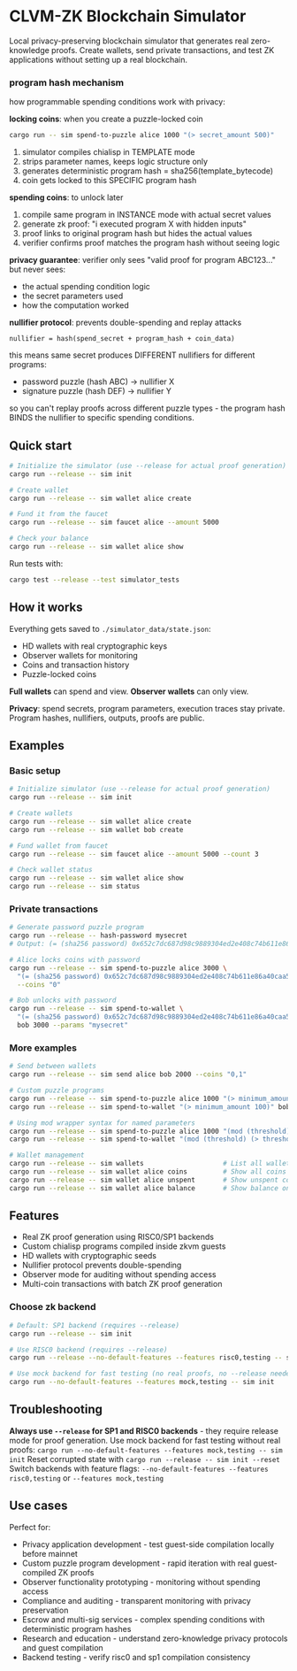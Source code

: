 # CLVM-ZK Blockchain Simulator

Local privacy-preserving blockchain simulator that generates real zero-knowledge proofs. Create wallets, send private transactions, and test ZK applications without setting up a real blockchain.


### program hash mechanism

how programmable spending conditions work with privacy:

**locking coins**: when you create a puzzle-locked coin
```bash
cargo run -- sim spend-to-puzzle alice 1000 "(> secret_amount 500)"
```

1. simulator compiles chialisp in TEMPLATE mode
2. strips parameter names, keeps logic structure only
3. generates deterministic program hash = sha256(template_bytecode)
4. coin gets locked to this SPECIFIC program hash

**spending coins**: to unlock later
1. compile same program in INSTANCE mode with actual secret values
2. generate zk proof: "i executed program X with hidden inputs"
3. proof links to original program hash but hides the actual values
4. verifier confirms proof matches the program hash without seeing logic

**privacy guarantee**: verifier only sees "valid proof for program ABC123..." but never sees:
- the actual spending condition logic
- the secret parameters used
- how the computation worked

**nullifier protocol**: prevents double-spending and replay attacks
```
nullifier = hash(spend_secret + program_hash + coin_data)
```

this means same secret produces DIFFERENT nullifiers for different programs:
- password puzzle (hash ABC) → nullifier X
- signature puzzle (hash DEF) → nullifier Y

so you can't replay proofs across different puzzle types - the program hash BINDS the nullifier to specific spending conditions.

## Quick start

```bash
# Initialize the simulator (use --release for actual proof generation)
cargo run --release -- sim init

# Create wallet
cargo run --release -- sim wallet alice create

# Fund it from the faucet
cargo run --release -- sim faucet alice --amount 5000

# Check your balance
cargo run --release -- sim wallet alice show
```

Run tests with:
```bash
cargo test --release --test simulator_tests
```

## How it works

Everything gets saved to `./simulator_data/state.json`:
- HD wallets with real cryptographic keys
- Observer wallets for monitoring
- Coins and transaction history
- Puzzle-locked coins

**Full wallets** can spend and view. **Observer wallets** can only view.

**Privacy**: spend secrets, program parameters, execution traces stay private. Program hashes, nullifiers, outputs, proofs are public.

## Examples

### Basic setup
```bash
# Initialize simulator (use --release for actual proof generation)
cargo run --release -- sim init

# Create wallets
cargo run --release -- sim wallet alice create
cargo run --release -- sim wallet bob create

# Fund wallet from faucet
cargo run --release -- sim faucet alice --amount 5000 --count 3

# Check wallet status
cargo run --release -- sim wallet alice show
cargo run --release -- sim status
```

### Private transactions
```bash
# Generate password puzzle program
cargo run --release -- hash-password mysecret
# Output: (= (sha256 password) 0x652c7dc687d98c9889304ed2e408c74b611e86a40caa51c4b43f1dd5913c5cd0)

# Alice locks coins with password
cargo run --release -- sim spend-to-puzzle alice 3000 \
  "(= (sha256 password) 0x652c7dc687d98c9889304ed2e408c74b611e86a40caa51c4b43f1dd5913c5cd0)" \
  --coins "0"

# Bob unlocks with password
cargo run --release -- sim spend-to-wallet \
  "(= (sha256 password) 0x652c7dc687d98c9889304ed2e408c74b611e86a40caa51c4b43f1dd5913c5cd0)" \
  bob 3000 --params "mysecret"
```

### More examples
```bash
# Send between wallets
cargo run --release -- sim send alice bob 2000 --coins "0,1"

# Custom puzzle programs
cargo run --release -- sim spend-to-puzzle alice 1000 "(> minimum_amount 100)" --coins "auto"
cargo run --release -- sim spend-to-wallet "(> minimum_amount 100)" bob 1000 --params "150"

# Using mod wrapper syntax for named parameters
cargo run --release -- sim spend-to-puzzle alice 1000 "(mod (threshold) (> threshold 100))" --coins "auto"
cargo run --release -- sim spend-to-wallet "(mod (threshold) (> threshold 100))" bob 1000 --params "150"

# Wallet management
cargo run --release -- sim wallets                    # List all wallets
cargo run --release -- sim wallet alice coins         # Show all coins
cargo run --release -- sim wallet alice unspent       # Show unspent coins
cargo run --release -- sim wallet alice balance       # Show balance only
```

## Features

- Real ZK proof generation using RISC0/SP1 backends
- Custom chialisp programs compiled inside zkvm guests
- HD wallets with cryptographic seeds
- Nullifier protocol prevents double-spending
- Observer mode for auditing without spending access
- Multi-coin transactions with batch ZK proof generation

### Choose zk backend
```bash
# Default: SP1 backend (requires --release)
cargo run --release -- sim init

# Use RISC0 backend (requires --release)
cargo run --release --no-default-features --features risc0,testing -- sim init

# Use mock backend for fast testing (no real proofs, no --release needed)
cargo run --no-default-features --features mock,testing -- sim init
```

## Troubleshooting

**Always use `--release` for SP1 and RISC0 backends** - they require release mode for proof generation.
Use mock backend for fast testing without real proofs: `cargo run --no-default-features --features mock,testing -- sim init`
Reset corrupted state with `cargo run --release -- sim init --reset`
Switch backends with feature flags: `--no-default-features --features risc0,testing` or `--features mock,testing`

## Use cases

Perfect for:
- Privacy application development - test guest-side compilation locally before mainnet
- Custom puzzle program development - rapid iteration with real guest-compiled ZK proofs
- Observer functionality prototyping - monitoring without spending access
- Compliance and auditing - transparent monitoring with privacy preservation
- Escrow and multi-sig services - complex spending conditions with deterministic program hashes
- Research and education - understand zero-knowledge privacy protocols and guest compilation
- Backend testing - verify risc0 and sp1 compilation consistency